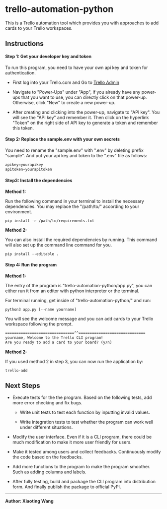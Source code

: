 # trello-automation-python

This is a Trello automation tool which provides you with approaches to add cards to your Trello workspaces. 

## Instructions

#### Step 1: Get your developer key and token

To run this program, you need to have your own api key and token for authentication.

- First log into your Trello.com and Go to [Trello Admin](https://trello.com/power-ups/admin)

- Navigate to "Power-Ups" under "App", if you already have any power-ups that you want to use, you can directly click on that power-up. Otherwise, click "New" to create a new power-up.

- After creating and clicking into the power-up, navigate to "API key". You will see the "API key" and remember it. Then click on the hyperlink "Token" on the right side of API key to generate a token and remember this token.

#### Step 2: Replace the sample.env with your own secrets

You need to rename the "sample.env" with ".env" by deleting prefix "sample". And put your api key and token to the ".env" file as follows:

```python
apikey=yourapikey
apitoken=yourapitoken
```

#### Step3: Install the dependencies

**Method 1:**

Run the following command in your terminal to install the necessary dependencies. You may replace the "/path/to/" according to your environment.

```shell
pip install -r /path/to/requirements.txt
```

**Method 2:**

You can also install the required dependencies by running. This command will also set up the command line command for you.

```shell
pip install --editable .
```

#### Step 4: Run the program

**Method 1:**

The entry of the program is "trello-automation-python/app.py", you can either run it from an editor with python interpreter or the terminal.

For terminal running, get inside of "trello-automation-python/" and run:

```shell
python3 app.py [--name yourname]
```

You will see the welcome message and you can add cards to your Trello workspace following the prompt.

```javadoc
===============================^^==============================
yourname, Welcome to the Trello CLI program!
Are you ready to add a card to your board? (y/n)
```

**Method 2:**

If you used method 2 in step 3, you can now run the application by:

```shell
trello-add
```

## Next Steps

- Execute tests for the the program. Based on the following tests, add more error checking and fix bugs.
  
  - Write unit tests to test each function by inputting invalid values. 
  
  - Write integration tests to test whether the program can work well under different situations.

- Modify the user interface. Even if it is a CLI program, there could be much modification to make it more user friendly for users.

- Make it tested among users and collect feedbacks. Continuously modify the code based on the feedbacks.

- Add more functions to the program to make the program smoother. Such as adding columns and labels.

- After fully testing, build and package the CLI program into distribution form. And finally publish the package to official PyPI.

---

**Author: Xiaoting Wang**
